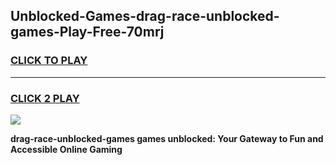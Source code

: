 
## Unblocked-Games-drag-race-unblocked-games-Play-Free-70mrj
<h3>
<a href="https://premium76.site?title=drag-race-unblocked-games&ref=18A">CLICK TO PLAY</a></h3>
<hr>

<h3>
<a href="https://premium76.site?title=drag-race-unblocked-games&ref=18A">CLICK 2 PLAY</a>
  
</h3>

<a href="https://premium76.site?title=drag-race-unblocked-games&ref=18A"><img src="https://clearcache.store/games.png"></a>


**drag-race-unblocked-games games unblocked: Your Gateway to Fun and Accessible Online Gaming**
